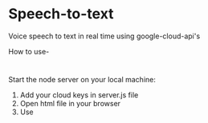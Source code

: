 # Speech-to-text
Voice speech to text in real time using google-cloud-api's

How  to use-
#
Start the node server on your local machine:
1. Add your cloud keys in server.js file
2. Open html file in your browser
3. Use
